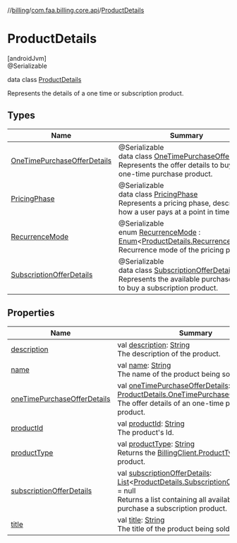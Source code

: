 //[billing](../../../index.md)/[com.faa.billing.core.api](../index.md)/[ProductDetails](index.md)

# ProductDetails

[androidJvm]\
@Serializable

data class [ProductDetails](index.md)

Represents the details of a one time or subscription product.

## Types

| Name | Summary |
|---|---|
| [OneTimePurchaseOfferDetails](-one-time-purchase-offer-details/index.md) | @Serializable<br>data class [OneTimePurchaseOfferDetails](-one-time-purchase-offer-details/index.md)<br>Represents the offer details to buy an one-time purchase product. |
| [PricingPhase](-pricing-phase/index.md) | @Serializable<br>data class [PricingPhase](-pricing-phase/index.md)<br>Represents a pricing phase, describing how a user pays at a point in time. |
| [RecurrenceMode](-recurrence-mode/index.md) | @Serializable<br>enum [RecurrenceMode](-recurrence-mode/index.md) : [Enum](https://kotlinlang.org/api/latest/jvm/stdlib/kotlin/-enum/index.html)&lt;[ProductDetails.RecurrenceMode](-recurrence-mode/index.md)&gt; <br>Recurrence mode of the pricing phase. |
| [SubscriptionOfferDetails](-subscription-offer-details/index.md) | @Serializable<br>data class [SubscriptionOfferDetails](-subscription-offer-details/index.md)<br>Represents the available purchase plans to buy a subscription product. |

## Properties

| Name | Summary |
|---|---|
| [description](description.md) | val [description](description.md): [String](https://kotlinlang.org/api/latest/jvm/stdlib/kotlin/-string/index.html)<br>The description of the product. |
| [name](name.md) | val [name](name.md): [String](https://kotlinlang.org/api/latest/jvm/stdlib/kotlin/-string/index.html)<br>The name of the product being sold. |
| [oneTimePurchaseOfferDetails](one-time-purchase-offer-details.md) | val [oneTimePurchaseOfferDetails](one-time-purchase-offer-details.md): [ProductDetails.OneTimePurchaseOfferDetails](-one-time-purchase-offer-details/index.md)<br>The offer details of an one-time purchase product. |
| [productId](product-id.md) | val [productId](product-id.md): [String](https://kotlinlang.org/api/latest/jvm/stdlib/kotlin/-string/index.html)<br>The product's Id. |
| [productType](product-type.md) | val [productType](product-type.md): [String](https://kotlinlang.org/api/latest/jvm/stdlib/kotlin/-string/index.html)<br>Returns the [BillingClient.ProductType](../-product-type/index.md) of the product. |
| [subscriptionOfferDetails](subscription-offer-details.md) | val [subscriptionOfferDetails](subscription-offer-details.md): [List](https://kotlinlang.org/api/latest/jvm/stdlib/kotlin.collections/-list/index.html)&lt;[ProductDetails.SubscriptionOfferDetails](-subscription-offer-details/index.md)&gt;? = null<br>Returns a list containing all available offers to purchase a subscription product. |
| [title](title.md) | val [title](title.md): [String](https://kotlinlang.org/api/latest/jvm/stdlib/kotlin/-string/index.html)<br>The title of the product being sold. |
